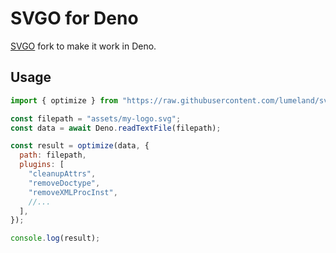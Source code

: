 # SVGO for Deno

[SVGO](https://github.com/svg/svgo) fork to make it work in Deno.

## Usage

```js
import { optimize } from "https://raw.githubusercontent.com/lumeland/svgo/deno/mod.js";

const filepath = "assets/my-logo.svg";
const data = await Deno.readTextFile(filepath);

const result = optimize(data, {
  path: filepath,
  plugins: [
    "cleanupAttrs",
    "removeDoctype",
    "removeXMLProcInst",
    //...
  ],
});

console.log(result);
```
